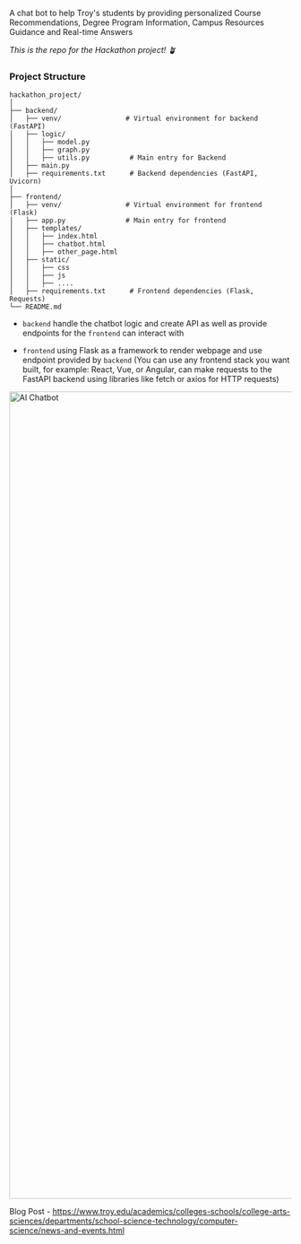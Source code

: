  A chat bot to help Troy's students by providing personalized Course Recommendations, Degree Program Information, Campus Resources Guidance and Real-time Answers

*This is the repo for the Hackathon project! 🪴*

### Project Structure
```
hackathon_project/
│
├── backend/
│   ├── venv/                # Virtual environment for backend (FastAPI)
│   ├── logic/
│   │   ├── model.py
│   │   ├── graph.py
│   │   ├── utils.py          # Main entry for Backend
│   ├── main.py 
│   ├── requirements.txt      # Backend dependencies (FastAPI, Uvicorn)
│
├── frontend/
│   ├── venv/                # Virtual environment for frontend (Flask)
│   ├── app.py               # Main entry for frontend
│   ├── templates/
│   │   ├── index.html
│   │   ├── chatbot.html
│   │   ├── other_page.html
│   ├── static/
│   │   ├── css
│   │   ├── js
│   │   ├── ....
│   ├── requirements.txt      # Frontend dependencies (Flask, Requests)
└── README.md
```

* ```backend``` handle the chatbot logic and create API as well as provide endpoints for the ```frontend``` can interact with

* ```frontend``` using Flask as a framework to render webpage and use endpoint provided by ```backend``` (You can use any frontend stack you want built, for example: React, Vue, or Angular, can make requests to the FastAPI backend using libraries like fetch or axios for HTTP requests)

<img width="1440" alt="AI Chatbot" src="https://github.com/user-attachments/assets/32876703-0f28-41f6-ae98-5871269e4e2e" />

Blog Post - https://www.troy.edu/academics/colleges-schools/college-arts-sciences/departments/school-science-technology/computer-science/news-and-events.html



